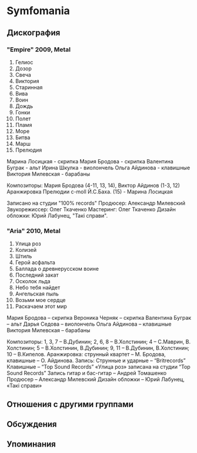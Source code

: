 # Symfomania



## Дискография

### "Empire" 2009, Metal

1. Гелиос  
2. Дозор  
3. Свеча  
4. Виктория  
5. Старинная  
6. Вива  
7. Воин  
8. Дождь  
9. Гонки  
10. Полет  
11. Пламя  
12. Море  
13. Битва  
14. Марш  
15. Прелюдия 



Марина Лосицкая - скрипка
Мария Бродова - скрипка
Валентина Буграк - альт
Ирина Шкулка - виолончель
Ольга Айдинова - клавишные
Виктория Милевская - барабаны

Композиторы: Мария Бродова (4-11, 13, 14), Виктор Айдинов (1-3, 12)
Аранжировка Прелюдии с-moll Й.С.Баха. (15) - Марина Лосицкая

Записано на студии "100% records"
Продюсер: Александр Милевский
Звукорежиссер: Олег Ткаченко
Мастеринг: Олег Ткаченко
Дизайн обложки: Юрий Лабунец, "Такі справи".



### "Aria" 2010, Metal

1. Улица роз  
2. Колизей  
3. Штиль  
4. Герой асфальта  
5. Баллада о древнерусском воине  
6. Последний закат  
7. Осколок льда  
8. Небо тебя найдет  
9. Ангельская пыль  
10. Возьми мое сердце  
11. Раскачаем этот мир 


Мария Бродова – скрипка
Вероника Черняк – скрипка
Валентина Буграк – альт
Дарья Седова – виолончель
Ольга Айдинова – клавишные
Виктория Милевская – барабаны

Композиторы: 1, 3, 7 – В.Дубинин; 2, 6, 8 – В.Холстинин; 4 – С.Маврин, В. Холстинин; 5 – В.Холстинин, В.Дубинин; 9, 11 – В.Дубинин, В.Холстинин; 10 – В.Кипелов.
Аранжировка: струнный квартет – М. Бродова, клавишные – О. Айдинова.
Запись:
Струнные и ударные – “Britrecords”
Клавишные – “Top Sound Records”
«Улица роз» записана на студии “Top Sound Records”
Запись гитар и бас-гитар – Андрей Томашенко
Продюсер – Александр Милевский
Дизайн обложки – Юрий Лабунец, «Такі справи»




## Отношения с другими группами


## Обсуждения


## Упоминания

